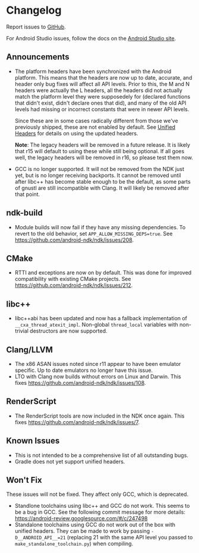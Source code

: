 Changelog
=========

Report issues to [GitHub].

For Android Studio issues, follow the docs on the [Android Studio site].

[GitHub]: https://github.com/android-ndk/ndk/issues
[Android Studio site]: http://tools.android.com/filing-bugs

Announcements
-------------

 * The platform headers have been synchronized with the Android platform. This
   means that the headers are now up to date, accurate, and header only bug
   fixes will affect all API levels. Prior to this, the M and N headers were
   actually the L headers, all the headers did not actually match the platform
   level they were supposedely for (declared functions that didn't exist, didn't
   declare ones that did), and many of the old API levels had missing or
   incorrect constants that were in newer API levels.

   Since these are in some cases radically different from those we've previously
   shipped, these are not enabled by default. See [Unified Headers] for details
   on using the updated headers.

   **Note**: The legacy headers will be removed in a future release. It is
   likely that r15 will default to using these while still being optional. If
   all goes well, the legacy headers will be removed in r16, so please test them
   now.

 * GCC is no longer supported. It will not be removed from the NDK just yet, but
   is no longer receiving backports. It cannot be removed until after libc++ has
   become stable enough to be the default, as some parts of gnustl are still
   incompatible with Clang. It will likely be removed after that point.

[Unified Headers]: docs/UnifiedHeaders.md

ndk-build
---------

 * Module builds will now fail if they have any missing dependencies. To revert
   to the old behavior, set `APP_ALLOW_MISSING_DEPS=true`. See
   https://github.com/android-ndk/ndk/issues/208.

CMake
-----

 * RTTI and exceptions are now on by default. This was done for improved
   compatibility with existing CMake projects. See
   https://github.com/android-ndk/ndk/issues/212.

libc++
------

 * libc++abi has been updated and now has a fallback implementation of
   `__cxa_thread_atexit_impl`. Non-global `thread_local` variables with
   non-trivial destructors are now supported.

Clang/LLVM
----------

 * The x86 ASAN issues noted since r11 appear to have been emulator specific.
   Up to date emulators no longer have this issue.
 * LTO with Clang now builds without errors on Linux and Darwin. This fixes
   https://github.com/android-ndk/ndk/issues/108.

RenderScript
------------

 * The RenderScript tools are now included in the NDK once again. This fixes
   https://github.com/android-ndk/ndk/issues/7.

Known Issues
------------

 * This is not intended to be a comprehensive list of all outstanding bugs.
 * Gradle does not yet support unified headers.

Won't Fix
---------

These issues will not be fixed. They affect only GCC, which is deprecated.

 * Standlone toolchains using libc++ and GCC do not work. This seems to be a bug
   in GCC. See the following commit message for more details:
   https://android-review.googlesource.com/#/c/247498
 * Standalone toolchains using GCC do not work out of the box with unified
   headers. They can be made to work by passing `-D__ANDROID_API__=21`
   (replacing 21 with the same API level you passed to
   `make_standalone_toolchain.py`) when compiling.
